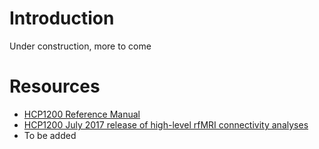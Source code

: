 # Introduction

Under construction, more to come

# Resources
 - [HCP1200 Reference Manual](https://www.humanconnectome.org/storage/app/media/documentation/s1200/HCP_S1200_Release_Reference_Manual.pdf)
 - [HCP1200 July 2017 release of high-level rfMRI connectivity analyses](https://www.humanconnectome.org/storage/app/media/documentation/s1200/HCP1200-DenseConnectome+PTN+Appendix-July2017.pdf)
 - To be added
